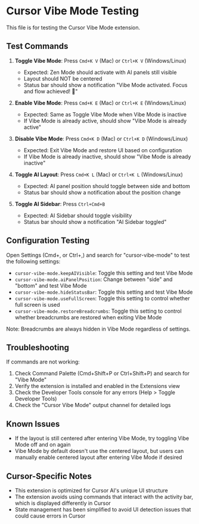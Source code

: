 # Cursor Vibe Mode Testing

This file is for testing the Cursor Vibe Mode extension.

## Test Commands

1. **Toggle Vibe Mode**: Press `Cmd+K V` (Mac) or `Ctrl+K V` (Windows/Linux)
   - Expected: Zen Mode should activate with AI panels still visible
   - Layout should NOT be centered
   - Status bar should show a notification "Vibe Mode activated. Focus and flow achieved! 🎵"

2. **Enable Vibe Mode**: Press `Cmd+K E` (Mac) or `Ctrl+K E` (Windows/Linux)
   - Expected: Same as Toggle Vibe Mode when Vibe Mode is inactive
   - If Vibe Mode is already active, should show "Vibe Mode is already active"

3. **Disable Vibe Mode**: Press `Cmd+K D` (Mac) or `Ctrl+K D` (Windows/Linux)
   - Expected: Exit Vibe Mode and restore UI based on configuration
   - If Vibe Mode is already inactive, should show "Vibe Mode is already inactive"

4. **Toggle AI Layout**: Press `Cmd+K L` (Mac) or `Ctrl+K L` (Windows/Linux)
   - Expected: AI panel position should toggle between side and bottom
   - Status bar should show a notification about the position change

5. **Toggle AI Sidebar**: Press `Ctrl+Cmd+B`
   - Expected: AI Sidebar should toggle visibility
   - Status bar should show a notification "AI Sidebar toggled"

## Configuration Testing

Open Settings (Cmd+, or Ctrl+,) and search for "cursor-vibe-mode" to test the following settings:

- `cursor-vibe-mode.keepAIVisible`: Toggle this setting and test Vibe Mode
- `cursor-vibe-mode.aiPanelPosition`: Change between "side" and "bottom" and test Vibe Mode
- `cursor-vibe-mode.hideStatusBar`: Toggle this setting and test Vibe Mode
- `cursor-vibe-mode.useFullScreen`: Toggle this setting to control whether full screen is used
- `cursor-vibe-mode.restoreBreadcrumbs`: Toggle this setting to control whether breadcrumbs are restored when exiting Vibe Mode

Note: Breadcrumbs are always hidden in Vibe Mode regardless of settings.

## Troubleshooting

If commands are not working:
1. Check Command Palette (Cmd+Shift+P or Ctrl+Shift+P) and search for "Vibe Mode"
2. Verify the extension is installed and enabled in the Extensions view
3. Check the Developer Tools console for any errors (Help > Toggle Developer Tools)
4. Check the "Cursor Vibe Mode" output channel for detailed logs

## Known Issues

- If the layout is still centered after entering Vibe Mode, try toggling Vibe Mode off and on again
- Vibe Mode by default doesn't use the centered layout, but users can manually enable centered layout after entering Vibe Mode if desired

## Cursor-Specific Notes

- This extension is optimized for Cursor AI's unique UI structure
- The extension avoids using commands that interact with the activity bar, which is displayed differently in Cursor
- State management has been simplified to avoid UI detection issues that could cause errors in Cursor